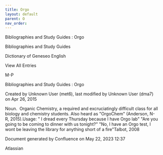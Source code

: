 ```yaml
---
title: Orgo
layout: default
parent: O
nav_order:
---
```


Bibliographies and Study Guides : Orgo

Bibliographies and Study Guides

Dictionary of Geneseo English

View All Entries

M-P

Bibliographies and Study Guides : Orgo

Created by  Unknown User (met6), last modified by  Unknown User (dma7) on Apr 26, 2015

Noun.  Organic Chemistry, a required and excruciatingly difficult class for all biology and chemistry students. Also heard as &quot;OrgoChem&quot; (Anderson, N-R, 2015).Usage: &quot; I dread every Thursday because I have Orgo lab&quot; &quot;Are you going to be coming to dinner with us tonight?&quot; &quot;No, I have an Orgo test, I wont be leaving the library for anything short of a fire&quot;Talbot, 2008 

Document generated by Confluence on May 22, 2023 12:37

Atlassian
